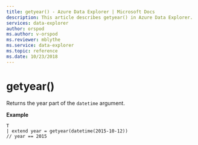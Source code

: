 ```yaml
---
title: getyear() - Azure Data Explorer | Microsoft Docs
description: This article describes getyear() in Azure Data Explorer.
services: data-explorer
author: orspod
ms.author: v-orspod
ms.reviewer: mblythe
ms.service: data-explorer
ms.topic: reference
ms.date: 10/23/2018
---
```

# getyear()

Returns the year part of the `datetime` argument.

**Example**

```kusto
T
| extend year = getyear(datetime(2015-10-12))
// year == 2015
```